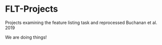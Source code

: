 # FLT-Projects
 Projects examining the feature listing task and reprocessed Buchanan et al. 2019

We are doing things!
